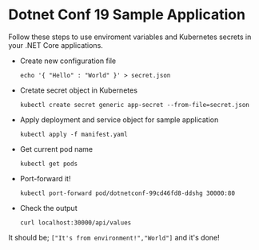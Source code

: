 # Dotnet Conf 19 Sample Application

Follow these steps to use enviroment variables and Kubernetes secrets in your .NET Core applications.

- Create new configuration file

  `echo '{ "Hello" : "World" }' > secret.json`

- Cretate secret object in Kubernetes

  `kubectl create secret generic app-secret --from-file=secret.json`

- Apply deployment and service object for sample application

  `kubectl apply -f manifest.yaml`

- Get current pod name

  `kubectl get pods`

- Port-forward it!

  `kubectl port-forward pod/dotnetconf-99cd46fd8-ddshg 30000:80`

- Check the output

  `curl localhost:30000/api/values`

It should be; `["It's from environment!","World"]` and it's done!
